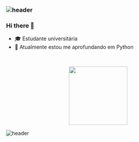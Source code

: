 ### ![header](https://capsule-render.vercel.app/api?type=rect&color=gradient&height=1)
### Hi there 👋

- 🎓 Estudante universitária
- 🌱 Atualmente estou me aprofundando em Python

<br>

<p align="center">
  <img height="160em" src="https://github-readme-stats.vercel.app/api/top-langs/?username=tamiressantiago&layout=compact&langs_count=16&theme=merko"/>
</p>

![header](https://capsule-render.vercel.app/api?type=rect&color=gradient&height=1)
